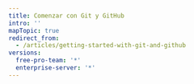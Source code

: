 ```yaml
---
title: Comenzar con Git y GitHub
intro: ''
mapTopic: true
redirect_from:
  - /articles/getting-started-with-git-and-github
versions:
  free-pro-team: '*'
  enterprise-server: '*'
---
```



